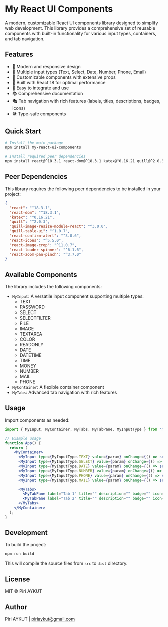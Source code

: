 # My React UI Components

A modern, customizable React UI components library designed to simplify web development. This library provides a comprehensive set of reusable components with built-in functionality for various input types, containers, and tab navigation.

## Features

- 🎨 Modern and responsive design
- 📱 Multiple input types (Text, Select, Date, Number, Phone, Email)
- 🧩 Customizable components with extensive props
- 🎯 Built with React 18 for optimal performance
- 🔧 Easy to integrate and use
- 📚 Comprehensive documentation
- 🎭 Tab navigation with rich features (labels, titles, descriptions, badges, icons)
- 🛠️ Type-safe components

## Quick Start

```bash
# Install the main package
npm install my-react-ui-components

# Install required peer dependencies
npm install react@^18.3.1 react-dom@^18.3.1 katex@^0.16.21 quill@^2.0.3 quill-image-resize-module-react@^3.0.0 quill-table-ui@^1.0.7 react-confirm-alert@^3.0.6 react-icons@^5.5.0 react-image-crop@^11.0.7 react-loader-spinner@^6.1.6 react-zoom-pan-pinch@^3.7.0
```

## Peer Dependencies

This library requires the following peer dependencies to be installed in your project:

```json
{
  "react": "^18.3.1",
  "react-dom": "^18.3.1",
  "katex": "^0.16.21",
  "quill": "^2.0.3",
  "quill-image-resize-module-react": "^3.0.0",
  "quill-table-ui": "^1.0.7",
  "react-confirm-alert": "^3.0.6",
  "react-icons": "^5.5.0",
  "react-image-crop": "^11.0.7",
  "react-loader-spinner": "^6.1.6",
  "react-zoom-pan-pinch": "^3.7.0"
}
```

## Available Components

The library includes the following components:

- `MyInput`: A versatile input component supporting multiple types:
  - TEXT
  - PASSWORD
  - SELECT
  - SELECTFILTER
  - FILE
  - IMAGE
  - TEXTAREA
  - COLOR
  - READONLY
  - DATE
  - DATETIME
  - TIME
  - MONEY
  - NUMBER
  - MAIL
  - PHONE
- `MyContainer`: A flexible container component
- `MyTabs`: Advanced tab navigation with rich features

## Usage

Import components as needed:

```jsx
import { MyInput, MyContainer, MyTabs, MyTabPane, MyInputType } from 'my-react-ui-components';

// Example usage
function App() {
  return (
    <MyContainer>
      <MyInput type={MyInputType.TEXT} value={param} onChange={() => setParam(e.value)} placeholder="Enter text" />
      <MyInput type={MyInputType.SELECT} value={param} onChange={() => setParam(e.value)} placeholder="Enter text" />
      <MyInput type={MyInputType.DATE} value={param} onChange={() => setParam(e.value)} placeholder="Enter text" />
      <MyInput type={MyInputType.NUMBER} value={param} onChange={() => setParam(e.value)} placeholder="Enter text" />
      <MyInput type={MyInputType.PHONE} value={param} onChange={() => setParam(e.value)} placeholder="Enter text" />
      <MyInput type={MyInputType.MAIL} value={param} onChange={() => setParam(e.value)} placeholder="Enter text" />

      <MyTabs>
        <MyTabPane label="Tab 1" title="" description="" badge="" icon="" className="">Content for Tab 1</MyTabPane>
        <MyTabPane label="Tab 2" title="" description="" badge="" icon="" className="">Content for Tab 2</MyTabPane>
      </MyTabs>
    </MyContainer>
  );
}
```

## Development

To build the project:

```bash
npm run build
```

This will compile the source files from `src` to `dist` directory.

## License

MIT © Piri AYKUT

## Author

Piri AYKUT | piriaykut@gmail.com
